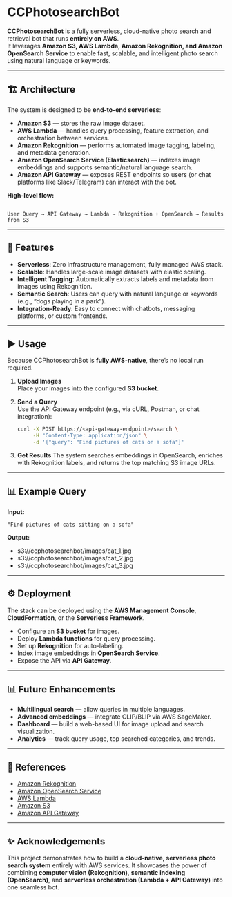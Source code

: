 
# CCPhotosearchBot

**CCPhotosearchBot** is a fully serverless, cloud-native photo search and retrieval bot that runs **entirely on AWS**.  
It leverages **Amazon S3, AWS Lambda, Amazon Rekognition, and Amazon OpenSearch Service** to enable fast, scalable, and intelligent photo search using natural language or keywords.  

---

## 🏗️ Architecture

The system is designed to be **end-to-end serverless**:

- **Amazon S3** — stores the raw image dataset.  
- **AWS Lambda** — handles query processing, feature extraction, and orchestration between services.  
- **Amazon Rekognition** — performs automated image tagging, labeling, and metadata generation.  
- **Amazon OpenSearch Service (Elasticsearch)** — indexes image embeddings and supports semantic/natural language search.  
- **Amazon API Gateway** — exposes REST endpoints so users (or chat platforms like Slack/Telegram) can interact with the bot.  

**High-level flow:**  
```

User Query → API Gateway → Lambda → Rekognition + OpenSearch → Results from S3

````

---

## 🚀 Features

- **Serverless**: Zero infrastructure management, fully managed AWS stack.  
- **Scalable**: Handles large-scale image datasets with elastic scaling.  
- **Intelligent Tagging**: Automatically extracts labels and metadata from images using Rekognition.  
- **Semantic Search**: Users can query with natural language or keywords (e.g., “dogs playing in a park”).  
- **Integration-Ready**: Easy to connect with chatbots, messaging platforms, or custom frontends.  

---

## ▶️ Usage

Because CCPhotosearchBot is **fully AWS-native**, there’s no local run required.  

1. **Upload Images**  
   Place your images into the configured **S3 bucket**.  

2. **Send a Query**  
   Use the API Gateway endpoint (e.g., via cURL, Postman, or chat integration):  
   ```bash
   curl -X POST https://<api-gateway-endpoint>/search \
        -H "Content-Type: application/json" \
        -d '{"query": "Find pictures of cats on a sofa"}'


3. **Get Results**
   The system searches embeddings in OpenSearch, enriches with Rekognition labels, and returns the top matching S3 image URLs.

---

## 📊 Example Query

**Input:**

```
"Find pictures of cats sitting on a sofa"
```

**Output:**

* s3://ccphotosearchbot/images/cat\_1.jpg
* s3://ccphotosearchbot/images/cat\_2.jpg
* s3://ccphotosearchbot/images/cat\_3.jpg

---

## ⚙️ Deployment

The stack can be deployed using the **AWS Management Console**, **CloudFormation**, or the **Serverless Framework**.

* Configure an **S3 bucket** for images.
* Deploy **Lambda functions** for query processing.
* Set up **Rekognition** for auto-labeling.
* Index image embeddings in **OpenSearch Service**.
* Expose the API via **API Gateway**.

---

## 📊 Future Enhancements

* **Multilingual search** — allow queries in multiple languages.
* **Advanced embeddings** — integrate CLIP/BLIP via AWS SageMaker.
* **Dashboard** — build a web-based UI for image upload and search visualization.
* **Analytics** — track query usage, top searched categories, and trends.

---

## 📖 References

* [Amazon Rekognition](https://aws.amazon.com/rekognition/)
* [Amazon OpenSearch Service](https://aws.amazon.com/opensearch-service/)
* [AWS Lambda](https://aws.amazon.com/lambda/)
* [Amazon S3](https://aws.amazon.com/s3/)
* [Amazon API Gateway](https://aws.amazon.com/api-gateway/)

---

## ✨ Acknowledgements

This project demonstrates how to build a **cloud-native, serverless photo search system** entirely with AWS services.
It showcases the power of combining **computer vision (Rekognition)**, **semantic indexing (OpenSearch)**, and **serverless orchestration (Lambda + API Gateway)** into one seamless bot.

```

